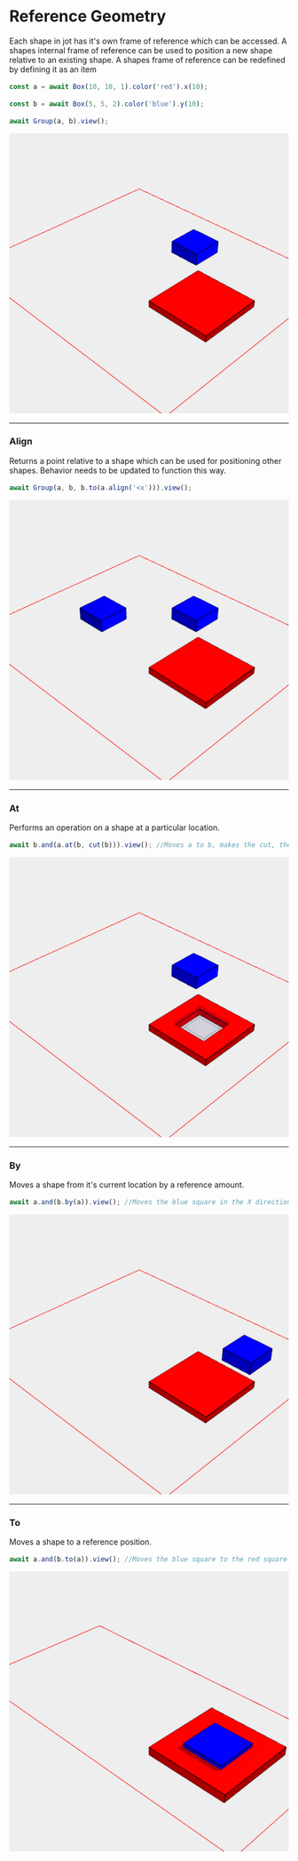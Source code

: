 # Reference Geometry

Each shape in jot has it's own frame of reference which can be accessed. A shapes internal frame of reference can be used to position a new shape relative to an existing shape. A shapes frame of reference can be redefined by defining it as an item

```JavaScript
const a = await Box(10, 10, 1).color('red').x(10);
```

```JavaScript
const b = await Box(5, 5, 2).color('blue').y(10);
```

```JavaScript
await Group(a, b).view();
```

![Image](reference_geometry.md.$3.png)

---
### Align
Returns a point relative to a shape which can be used for positioning other shapes. Behavior needs to be updated to function this way.

```JavaScript
await Group(a, b, b.to(a.align('<x'))).view();
```

![Image](reference_geometry.md.$5.png)

---
### At
Performs an operation on a shape at a particular location.

```JavaScript
await b.and(a.at(b, cut(b))).view(); //Moves a to b, makes the cut, then moves a back to it's original location
```

![Image](reference_geometry.md.$7.png)

---
### By
Moves a shape from it's current location by a reference amount.

```JavaScript
await a.and(b.by(a)).view(); //Moves the blue square in the X direction the same amount that the red square had been moved
```

![Image](reference_geometry.md.$9.png)

---
### To
Moves a shape to a reference position.

```JavaScript
await a.and(b.to(a)).view(); //Moves the blue square to the red square
```

![Image](reference_geometry.md.$11.png)
